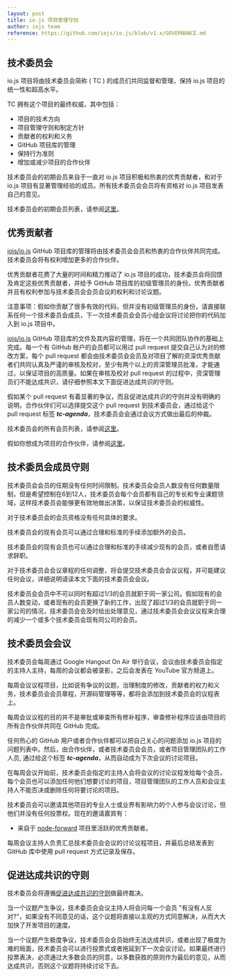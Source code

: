 ```yaml
---
layout: post
title: io.js 项目管理守则
author: iojs team
reference: https://github.com/iojs/io.js/blob/v1.x/GOVERNANCE.md
---
```


## 技术委员会

io.js 项目将由技术委员会简称 ( TC ) 的成员们共同监督和管理，保持 io.js 项目的统一性和超高水平。

TC 拥有这个项目的最终权威，其中包括：

* 项目的技术方向
* 项目管理守则和制定方针
* 贡献者的权利和义务
* GitHub 项目库的管理
* 保持行为准则
* 增加或减少项目的合作伙伴

技术委员会的初期会员来自于一直对 io.js 项目积极和热衷的优秀贡献者，和对于 io.js 项目有显著管理经验的成员。所有技术委员会会员将有资格对 io.js 项目发表自己的意见。

技术委员会的初期会员列表，请参阅[这里](https://github.com/iojs/io.js/blob/v1.x/README.md#current-project-team-members)。

## 优秀贡献者

[iojs/io.js](https://github.com/iojs/io.js) GitHub 项目库的管理将由技术委员会会员和热衷的合作伙伴共同完成。技术委员会将有权利增加更多的合作伙伴。

优秀贡献者花费了大量的时间和精力推动了 io.js 项目的成功，技术委员会将回馈及肯定这些优秀贡献者，并给予 GitHub 项目库的初级管理员的身份。优秀贡献者并且有权利参加与技术委员会会员会议的权利和讨论议题。

注意事项：假如你贡献了很多有效的代码，但并没有初级管理员的身份，请直接联系任何一个技术委员会成员，下一次技术委员会会员小组会议将讨论把你的代码加入到 io.js 项目中。

[iojs/io.js](https://github.com/iojs/io.js) GitHub 项目库的文件及其内容的管理，将在一个共同团队协作的基础上完成。每一个有 GitHub 帐户的会员都可以用过 pull request 提交自己认为对的修改方案，每个 pull request 都会由技术委员会会员及对项目了解的资深优秀贡献者们共同认真及严谨的审核及校对，至少有两个以上的资深管理员批准，才能通过，以保证项目的高质量。如果在审核及校对 pull request 的过程中，资深管理员们不能达成共识，请仔细参照本文下面促进达成共识的守则。

假如某个 pull request 有着显著的争议，而且促进达成共识的守则并没有明确的说明，合作伙伴们可以选择提交这个 pull request 到技术委员会，通过给这个 pull request 标签 ***tc-agenda***，技术委员会会通过会议方式做出最后的仲裁。

技术委员会的所有会员列表，请参阅[这里](https://github.com/iojs/io.js/blob/v1.x/README.md#current-project-team-members)。

假如你想成为项目的合作伙伴，请参阅[这里](https://github.com/iojs/io.js/blob/v1.x/COLLABORATOR_GUIDE.md)。

## 技术委员会成员守则

技术委员会会员的任期没有任何时间限制。技术委员会会员人数没有任何数量限制，但是希望控制在6到12人，技术委员会每个会员都有自己的专长和专业课题领域，这样技术委员会能够更有效地做出决策，以保证技术委员会的权威性。

对于技术委员会的会员资格没有任何具体的要求。

技术委员会的现有会员可以通过合理和标准的手续添加额外的会员。

技术委员会的现有会员也可以通过合理和标准的手续减少现有的会员，或者自愿请求辞职。

对于技术委员会会议章程的任何调整，将会提交技术委员会会议议程，并可能建议任何会议，详细说明请读本文下面的技术委员会会议。

技术委员会会员中不可以同时有超过1/3的会员就职于同一家公司。假如现有的会员人数变动，或者现有的会员更换了新的工作，出现了超过1/3的会员就职于同一家公司的情况，技术委员会会及时给出处理意见，通过技术委员会会议议程来合理的减少一个或多个技术委员会现有同公司的会员。

## 技术委员会会议

技术委员会每周通过 Google Hangout On Air 举行会议，会议由技术委员会指定的主持人主持，每周的会议都会被录影，之后会发表在 YouTube 官方频道上。

每周会议议程项目，比如说有争议的议题，治理制度的修改，贡献者的权力和义务，技术委员会会员章程，开源码管理等等，都将会添加到技术委员会的议程表上。

每周会议议程的目的并不是审批或审查所有修补程序，审查修补程序应该由项目的所有合作伙伴共同在 GitHub 完成。

任何热心的 GitHub 用户或者合作伙伴都可以把自己关心的问题添加 io.js 项目的问题列表中。然后，由合作伙伴，或者技术委员会会员，或者项目管理团队的工作人员, 通过给这个标签 ***tc-agenda***，从而自动成为下次会议的讨论项目。

在每周会议开始前，技术委员会指定的主持人会将会议的讨论议程发给每个会员，每个会员也可以添加任何他们想要讨论的项目，项目管理团队的工作人员和会议主持人不能否决或删除任何将要讨论的项目。

技术委员会可以邀请其他项目的专业人士或业界有影响力的个人参与会议讨论，但他们并没有任何投票权。现在的邀请嘉宾有：

* 来自于 [node-forward](https://github.com/node-forward/build) 项目里活跃的优秀贡献者。

每周会议主持人负责汇总技术委员会会议的讨论议程项目，并最后总结发表到 GitHub 库中使用 pull request 方式记录及保存。

## 促进达成共识的守则

技术委员会将遵循[促进达成共识的守则](http://en.wikipedia.org/wiki/Consensus-seeking_decision-making)做最终裁决。

当一个议题产生争议，技术委员会会议主持人将会问每一个会员 "有没有人反对?"，如果没有不同意见的话，这个议题将直接以主观的方式同意解决，从而大大加快了开发项目的速度。

当一个议题产生极度争议，技术委员会会员始终无法达成共识，或者出现了极度为难的局面，技术委员会可以进行投票式或者拖延到下一次会议讨论。如果最终进行投票表决，必须通过大多数会员的同意，以多数获胜的原则作为最后的意见，从而达成共识，否则这个议题将持续讨论下去。
